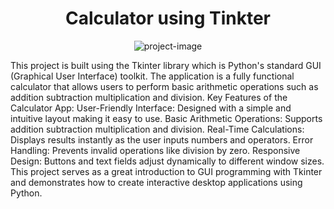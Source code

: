 <h1 align="center" id="title">Calculator using Tinkter</h1>

<p align="center"><img src="https://images.app.goo.gl/JVBoqfAuNusFQVRF6" alt="project-image"></p>

<p id="description">This project is built using the Tkinter library which is Python's standard GUI (Graphical User Interface) toolkit. The application is a fully functional calculator that allows users to perform basic arithmetic operations such as addition subtraction multiplication and division. Key Features of the Calculator App: User-Friendly Interface: Designed with a simple and intuitive layout making it easy to use. Basic Arithmetic Operations: Supports addition subtraction multiplication and division. Real-Time Calculations: Displays results instantly as the user inputs numbers and operators. Error Handling: Prevents invalid operations like division by zero. Responsive Design: Buttons and text fields adjust dynamically to different window sizes. This project serves as a great introduction to GUI programming with Tkinter and demonstrates how to create interactive desktop applications using Python.</p>
